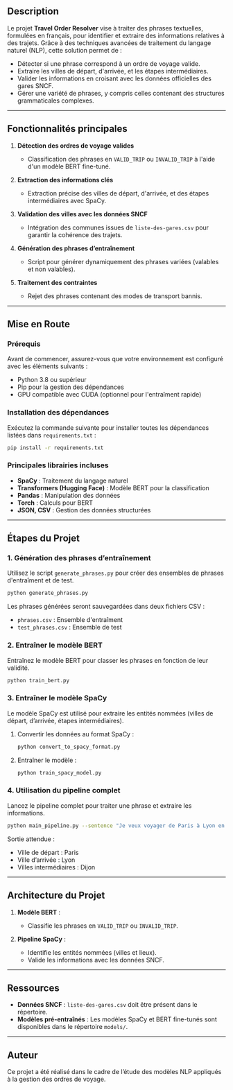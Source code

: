 ## Description

Le projet **Travel Order Resolver** vise à traiter des phrases textuelles, formulées en français, pour identifier et extraire des informations relatives à des trajets. Grâce à des techniques avancées de traitement du langage naturel (NLP), cette solution permet de :

- Détecter si une phrase correspond à un ordre de voyage valide.
- Extraire les villes de départ, d'arrivée, et les étapes intermédiaires.
- Valider les informations en croisant avec les données officielles des gares SNCF.
- Gérer une variété de phrases, y compris celles contenant des structures grammaticales complexes.

---

## Fonctionnalités principales

1. **Détection des ordres de voyage valides**
   - Classification des phrases en `VALID_TRIP` ou `INVALID_TRIP` à l'aide d'un modèle BERT fine-tuné.

2. **Extraction des informations clés**
   - Extraction précise des villes de départ, d'arrivée, et des étapes intermédiaires avec SpaCy.

3. **Validation des villes avec les données SNCF**
   - Intégration des communes issues de `liste-des-gares.csv` pour garantir la cohérence des trajets.

4. **Génération des phrases d’entraînement**
   - Script pour générer dynamiquement des phrases variées (valables et non valables).

5. **Traitement des contraintes**
   - Rejet des phrases contenant des modes de transport bannis.

---

## Mise en Route

### Prérequis

Avant de commencer, assurez-vous que votre environnement est configuré avec les éléments suivants :

- Python 3.8 ou supérieur
- Pip pour la gestion des dépendances
- GPU compatible avec CUDA (optionnel pour l'entraîment rapide)

### Installation des dépendances

Exécutez la commande suivante pour installer toutes les dépendances listées dans `requirements.txt` :

```bash
pip install -r requirements.txt
```

### Principales librairies incluses

- **SpaCy** : Traitement du langage naturel
- **Transformers (Hugging Face)** : Modèle BERT pour la classification
- **Pandas** : Manipulation des données
- **Torch** : Calculs pour BERT
- **JSON, CSV** : Gestion des données structurées

---

## Étapes du Projet

### 1. Génération des phrases d’entraînement

Utilisez le script `generate_phrases.py` pour créer des ensembles de phrases d'entraîment et de test.

```bash
python generate_phrases.py
```

Les phrases générées seront sauvegardées dans deux fichiers CSV :
- `phrases.csv` : Ensemble d'entraîment
- `test_phrases.csv` : Ensemble de test

### 2. Entraîner le modèle BERT

Entraînez le modèle BERT pour classer les phrases en fonction de leur validité.

```bash
python train_bert.py
```

### 3. Entraîner le modèle SpaCy

Le modèle SpaCy est utilisé pour extraire les entités nommées (villes de départ, d’arrivée, étapes intermédiaires).

1. Convertir les données au format SpaCy :
   ```bash
   python convert_to_spacy_format.py
   ```
2. Entraîner le modèle :
   ```bash
   python train_spacy_model.py
   ```

### 4. Utilisation du pipeline complet

Lancez le pipeline complet pour traiter une phrase et extraire les informations.

```bash
python main_pipeline.py --sentence "Je veux voyager de Paris à Lyon en passant par Dijon."
```

Sortie attendue :
- Ville de départ : Paris
- Ville d’arrivée : Lyon
- Villes intermédiaires : Dijon

---

## Architecture du Projet

1. **Modèle BERT** :
   - Classifie les phrases en `VALID_TRIP` ou `INVALID_TRIP`.

2. **Pipeline SpaCy** :
   - Identifie les entités nommées (villes et lieux).
   - Valide les informations avec les données SNCF.

---

## Ressources

- **Données SNCF** : `liste-des-gares.csv` doit être présent dans le répertoire.
- **Modèles pré-entraînés** : Les modèles SpaCy et BERT fine-tunés sont disponibles dans le répertoire `models/`.

---

## Auteur

Ce projet a été réalisé dans le cadre de l’étude des modèles NLP appliqués à la gestion des ordres de voyage.

